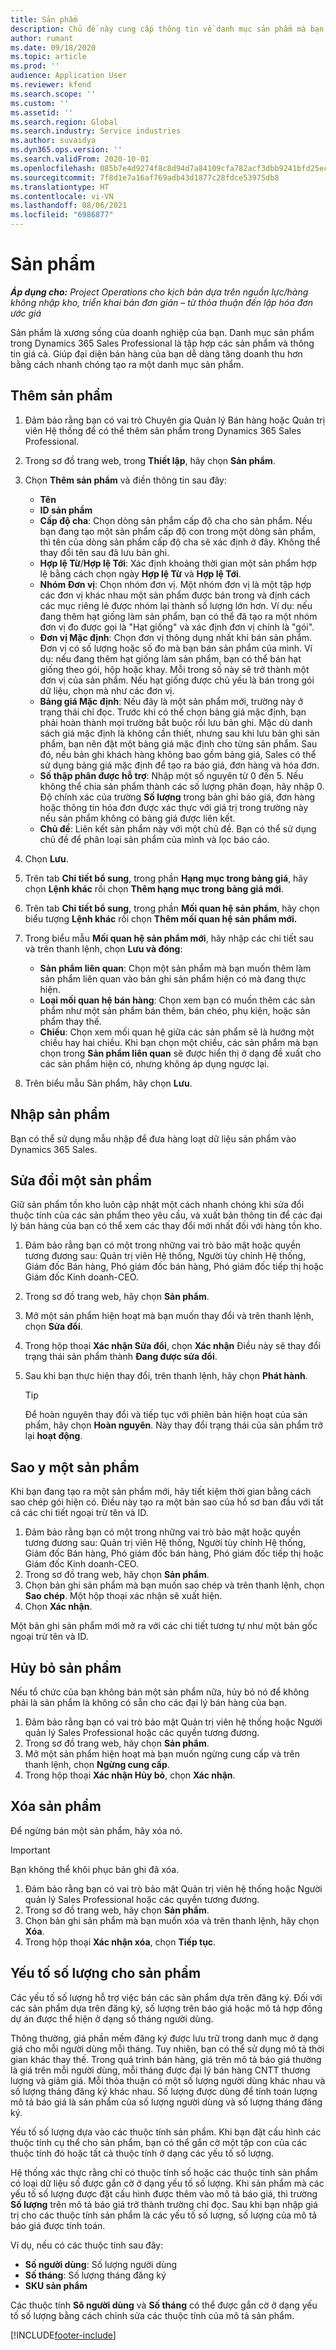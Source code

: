 ```yaml
---
title: Sản phẩm
description: Chủ đề này cung cấp thông tin về danh mục sản phẩm mà bạn có thể sử dụng để cung cấp thông tin cho khách hàng về các sản phẩm và giá mà tổ chức của bạn cung cấp.
author: rumant
ms.date: 09/18/2020
ms.topic: article
ms.prod: ''
audience: Application User
ms.reviewer: kfend
ms.search.scope: ''
ms.custom: ''
ms.assetid: ''
ms.search.region: Global
ms.search.industry: Service industries
ms.author: suvaidya
ms.dyn365.ops.version: ''
ms.search.validFrom: 2020-10-01
ms.openlocfilehash: 085b7e4d9274f8c8d94d7a84109cfa782acf3dbb9241bfd25ecb8c2f329e1bb8
ms.sourcegitcommit: 7f8d1e7a16af769adb43d1877c28fdce53975db8
ms.translationtype: HT
ms.contentlocale: vi-VN
ms.lasthandoff: 08/06/2021
ms.locfileid: "6986877"
---
```

# <a name="products"></a>Sản phẩm

_**Áp dụng cho:** Project Operations cho kịch bản dựa trên nguồn lực/hàng không nhập kho, triển khai bản đơn giản – từ thỏa thuận đến lập hóa đơn ước giá_

Sản phẩm là xương sống của doanh nghiệp của bạn. Danh mục sản phẩm trong Dynamics 365 Sales Professional là tập hợp các sản phẩm và thông tin giá cả. Giúp đại diện bán hàng của bạn dễ dàng tăng doanh thu hơn bằng cách nhanh chóng tạo ra một danh mục sản phẩm.

## <a name="add-a-product"></a>Thêm sản phẩm

1.  Đảm bảo rằng bạn có vai trò Chuyên gia Quản lý Bán hàng hoặc Quản trị viên Hệ thống để có thể thêm sản phẩm trong Dynamics 365 Sales Professional.
2.  Trong sơ đồ trang web, trong **Thiết lập**, hãy chọn **Sản phẩm**.
3.  Chọn **Thêm sản phẩm** và điền thông tin sau đây:

    -  **Tên**
    -  **ID sản phẩm**
    -  **Cấp độ cha**: Chọn dòng sản phẩm cấp độ cha cho sản phẩm. Nếu bạn đang tạo một sản phẩm cấp độ con trong một dòng sản phẩm, thì tên của dòng sản phẩm cấp độ cha sẽ xác định ở đây. Không thể thay đổi tên sau đã lưu bản ghi.
    -  **Hợp lệ Từ**/**Hợp lệ Tới**: Xác định khoảng thời gian một sản phẩm hợp lệ bằng cách chọn ngày **Hợp lệ Từ** và **Hợp lệ Tới**.
    -  **Nhóm Đơn vị**: Chọn nhóm đơn vị. Một nhóm đơn vị là một tập hợp các đơn vị khác nhau một sản phẩm được bán trong và định cách các mục riêng lẻ được nhóm lại thành số lượng lớn hơn. Ví dụ: nếu đang thêm hạt giống làm sản phẩm, bạn có thể đã tạo ra một nhóm đơn vị đo được gọi là "Hạt giống" và xác định đơn vị chính là "gói".
    -  **Đơn vị Mặc định**: Chọn đơn vị thông dụng nhất khi bán sản phẩm. Đơn vị có số lượng hoặc số đo mà bạn bán sản phẩm của mình. Ví dụ: nếu đang thêm hạt giống làm sản phẩm, bạn có thể bán hạt giống theo gói, hộp hoặc khay. Mỗi trong số này sẽ trở thành một đơn vị của sản phẩm. Nếu hạt giống được chủ yếu là bán trong gói dữ liệu, chọn mà như các đơn vị.
    -  **Bảng giá Mặc định**: Nếu đây là một sản phẩm mới, trường này ở trạng thái chỉ đọc. Trước khi có thể chọn bảng giá mặc định, bạn phải hoàn thành mọi trường bắt buộc rồi lưu bản ghi. Mặc dù danh sách giá mặc định là không cần thiết, nhưng sau khi lưu bản ghi sản phẩm, bạn nên đặt một bảng giá mặc định cho từng sản phẩm. Sau đó, nếu bản ghi khách hàng không bao gồm bảng giá, Sales có thể sử dụng bảng giá mặc định để tạo ra báo giá, đơn hàng và hóa đơn.
    -  **Số thập phân được hỗ trợ**: Nhập một số nguyên từ 0 đến 5. Nếu không thể chia sản phẩm thành các số lượng phân đoạn, hãy nhập 0. Độ chính xác của trường **Số lượng** trong bản ghi báo giá, đơn hàng hoặc thông tin hóa đơn được xác thực với giá trị trong trường này nếu sản phẩm không có bảng giá được liên kết.
    -  **Chủ đề**: Liên kết sản phẩm này với một chủ đề. Bạn có thể sử dụng chủ đề để phân loại sản phẩm của mình và lọc báo cáo.

4.  Chọn **Lưu**.
5.  Trên tab **Chi tiết bổ sung**, trong phần **Hạng mục trong bảng giá**, hãy chọn **Lệnh khác** rồi chọn **Thêm hạng mục trong bảng giá mới**.
7.  Trên tab **Chi tiết bổ sung**, trong phần **Mối quan hệ sản phẩm**, hãy chọn biểu tượng **Lệnh khác** rồi chọn **Thêm mối quan hệ sản phẩm mới.**
8.  Trong biểu mẫu **Mối quan hệ sản phẩm mới**, hãy nhập các chi tiết sau và trên thanh lệnh, chọn **Lưu và đóng**:

    -   **Sản phẩm liên quan**: Chọn một sản phẩm mà bạn muốn thêm làm sản phẩm liên quan vào bản ghi sản phẩm hiện có mà đang thực hiện.
    -   **Loại mối quan hệ bán hàng**: Chọn xem bạn có muốn thêm các sản phẩm như một sản phẩm bán thêm, bán chéo, phụ kiện, hoặc sản phẩm thay thế.
    -   **Chiều**: Chọn xem mối quan hệ giữa các sản phẩm sẽ là hướng một chiều hay hai chiều. Khi bạn chọn một chiều, các sản phẩm mà bạn chọn trong **Sản phẩm liên quan** sẽ được hiển thị ở dạng đề xuất cho các sản phẩm hiện có, nhưng không áp dụng ngược lại.

9.  Trên biểu mẫu Sản phẩm, hãy chọn **Lưu**.

## <a name="import-products"></a>Nhập sản phẩm

Bạn có thể sử dụng mẫu nhập để đưa hàng loạt dữ liệu sản phẩm vào Dynamics 365 Sales.

## <a name="revise-a-product"></a>Sửa đổi một sản phẩm

Giữ sản phẩm tồn kho luôn cập nhật một cách nhanh chóng khi sửa đổi thuộc tính của các sản phẩm theo yêu cầu, và xuất bản thông tin để các đại lý bán hàng của bạn có thể xem các thay đổi mới nhất đối với hàng tồn kho.

1.  Đảm bảo rằng bạn có một trong những vai trò bảo mật hoặc quyền tương đương sau: Quản trị viên Hệ thống, Người tùy chỉnh Hệ thống, Giám đốc Bán hàng, Phó giám đốc bán hàng, Phó giám đốc tiếp thị hoặc Giám đốc Kinh doanh-CEO.
2.  Trong sơ đồ trang web, hãy chọn **Sản phẩm**.
3.  Mở một sản phẩm hiện hoạt mà bạn muốn thay đổi và trên thanh lệnh, chọn **Sửa đổi**.
4.  Trong hộp thoại **Xác nhận Sửa đổi**, chọn **Xác nhận** Điều này sẽ thay đổi trạng thái sản phẩm thành **Đang được sửa đổi**.
5.  Sau khi bạn thực hiện thay đổi, trên thanh lệnh, hãy chọn **Phát hành**.

    > [!TIP]
    > Để hoàn nguyên thay đổi và tiếp tục với phiên bản hiện hoạt của sản phẩm, hãy chọn **Hoàn nguyên**. Này thay đổi trạng thái của sản phẩm trở lại **hoạt động**.

## <a name="clone-a-product"></a>Sao y một sản phẩm 

Khi bạn đang tạo ra một sản phẩm mới, hãy tiết kiệm thời gian bằng cách sao chép gói hiện có. Điều này tạo ra một bản sao của hồ sơ ban đầu với tất cả các chi tiết ngoại trừ tên và ID.

1.  Đảm bảo rằng bạn có một trong những vai trò bảo mật hoặc quyền tương đương sau: Quản trị viên Hệ thống, Người tùy chỉnh Hệ thống, Giám đốc Bán hàng, Phó giám đốc bán hàng, Phó giám đốc tiếp thị hoặc Giám đốc Kinh doanh-CEO.
2.  Trong sơ đồ trang web, hãy chọn **Sản phẩm**.
3.  Chọn bản ghi sản phẩm mà bạn muốn sao chép và trên thanh lệnh, chọn **Sao chép**. Một hộp thoại xác nhận sẽ xuất hiện.
4.  Chọn **Xác nhận**.

Một bản ghi sản phẩm mới mở ra với các chi tiết tương tự như một bản gốc ngoại trừ tên và ID.

## <a name="retire-a-product"></a>Hủy bỏ sản phẩm 

Nếu tổ chức của bạn không bán một sản phẩm nữa, hủy bỏ nó để không phải là sản phẩm là không có sẵn cho các đại lý bán hàng của bạn.

1.  Đảm bảo rằng bạn có vai trò bảo mật Quản trị viên hệ thống hoặc Người quản lý Sales Professional hoặc các quyền tương đương.
2.  Trong sơ đồ trang web, hãy chọn **Sản phẩm**.
3.  Mở một sản phẩm hiện hoạt mà bạn muốn ngừng cung cấp và trên thanh lệnh, chọn **Ngừng cung cấp**.
4.  Trong hộp thoại **Xác nhận Hủy bỏ**, chọn **Xác nhận**.


## <a name="delete-a-product"></a>Xóa sản phẩm

Để ngừng bán một sản phẩm, hãy xóa nó.

> [!IMPORTANT]
> Bạn không thể khôi phục bản ghi đã xóa.

1.  Đảm bảo rằng bạn có vai trò bảo mật Quản trị viên hệ thống hoặc Người quản lý Sales Professional hoặc các quyền tương đương.
2.  Trong sơ đồ trang web, hãy chọn **Sản phẩm**.
3.  Chọn bản ghi sản phẩm mà bạn muốn xóa và trên thanh lệnh, hãy chọn **Xóa**.
4.  Trong hộp thoại **Xác nhận xóa**, chọn **Tiếp tục**.
 
 ## <a name="quantity-factors-for-products"></a>Yếu tố số lượng cho sản phẩm

Các yếu tố số lượng hỗ trợ việc bán các sản phẩm dựa trên đăng ký. Đối với các sản phẩm dựa trên đăng ký, số lượng trên báo giá hoặc mô tả hợp đồng dự án được thể hiện ở dạng số tháng người dùng.

Thông thường, giá phần mềm đăng ký được lưu trữ trong danh mục ở dạng giá cho mỗi người dùng mỗi tháng. Tuy nhiên, bạn có thể sử dụng mô tả thời gian khác thay thế. Trong quá trình bán hàng, giá trên mô tả báo giá thường là giá trên mỗi người dùng, mỗi tháng được đại lý bán hàng CNTT thương lượng và giảm giá. Mỗi thỏa thuận có một số lượng người dùng khác nhau và số lượng tháng đăng ký khác nhau. Số lượng được dùng để tính toán lượng mô tả báo giá là sản phẩm của số lượng người dùng và số lượng tháng đăng ký.

Yếu tố số lượng dựa vào các thuộc tính sản phẩm. Khi bạn đặt cấu hình các thuộc tính cụ thể cho sản phẩm, bạn có thể gắn cờ một tập con của các thuộc tính đó hoặc tất cả thuộc tính ở dạng các yếu tố số lượng.

Hệ thống xác thực rằng chỉ có thuộc tính số hoặc các thuộc tính sản phẩm có loại dữ liệu số được gắn cờ ở dạng yếu tố số lượng. Khi sản phẩm mà các yếu tố số lượng được đặt cấu hình được thêm vào mô tả báo giá, thì trường **Số lượng** trên mô tả báo giá trở thành trường chỉ đọc. Sau khi bạn nhập giá trị cho các thuộc tính sản phẩm là các yếu tố số lượng, số lượng của mô tả báo giá được tính toán.

Ví dụ, nếu có các thuộc tính sau đây: 

- **Số người dùng**: Số lượng người dùng 
- **Số tháng**: Số lượng tháng đăng ký
- **SKU sản phẩm** 

Các thuộc tính **Sô người dùng** và **Số tháng** có thể được gắn cờ ở dạng yếu tố số lượng bằng cách chỉnh sửa các thuộc tính của mô tả sản phẩm. 


[!INCLUDE[footer-include](../includes/footer-banner.md)]